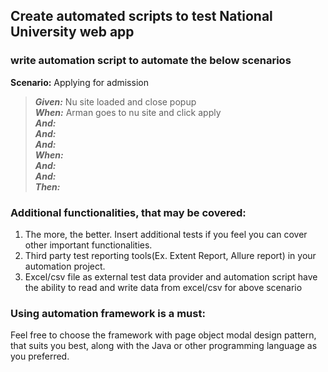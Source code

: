 ## Create automated scripts to test National University web app

### write automation script to automate the below scenarios

**Scenario:** Applying for admission

> **_Given:_** Nu site loaded and close popup   
> **_When:_** Arman goes to nu site and click apply   
> **_And:_**      
> **_And:_**   
> **_And:_**    
> **_When:_**     
> **_And:_**    
> **_And:_**   
> **_Then:_** 

### Additional functionalities, that may be covered:

1. The more, the better. Insert additional tests if you feel you
   can cover other important functionalities.
2. Third party test reporting tools(Ex. Extent Report, Allure report) in your automation project.
3. Excel/csv file as external test data provider and automation script have the ability to read and
   write data from excel/csv for above scenario

### Using automation framework is a must:

Feel free to choose the framework with page object modal design pattern, that suits you best, along with the
Java or other programming language as you preferred.